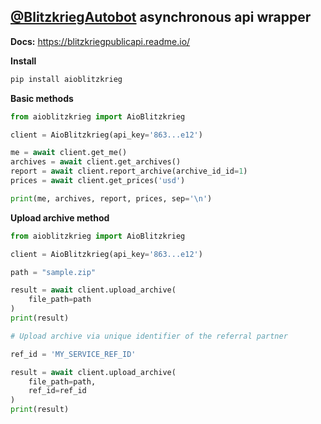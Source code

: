 ## **[@BlitzkriegAutobot](https://t.me/BlitzkriegAutobot) asynchronous api wrapper**

**Docs:** https://blitzkriegpublicapi.readme.io/

**Install**

```bash
pip install aioblitzkrieg
```

**Basic methods**

```python
from aioblitzkrieg import AioBlitzkrieg

client = AioBlitzkrieg(api_key='863...e12')

me = await client.get_me()
archives = await client.get_archives()
report = await client.report_archive(archive_id_id=1)
prices = await client.get_prices('usd')

print(me, archives, report, prices, sep='\n')
```

**Upload archive method**

```python
from aioblitzkrieg import AioBlitzkrieg

client = AioBlitzkrieg(api_key='863...e12')

path = "sample.zip"

result = await client.upload_archive(
    file_path=path
)
print(result)

# Upload archive via unique identifier of the referral partner

ref_id = 'MY_SERVICE_REF_ID'

result = await client.upload_archive(
    file_path=path,
    ref_id=ref_id
)
print(result)
```
